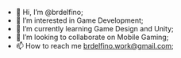 - 👋 Hi, I’m @brdelfino;
- 👀 I’m interested in Game Development;
- 🌱 I’m currently learning Game Design and Unity;
- 💞️ I’m looking to collaborate on Mobile Gaming;
- 📫 How to reach me brdelfino.work@gmail.com;

<!---
brdelfino/brdelfino is a ✨ special ✨ repository because its `README.md` (this file) appears on your GitHub profile.
You can click the Preview link to take a look at your changes.
--->
